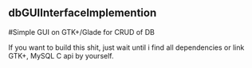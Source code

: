 ## dbGUIInterfaceImplemention
#Simple GUI on GTK+/Glade for CRUD  of DB

If you want to build this shit, just wait until i find all dependencies or link GTK+, MySQL C api by yourself.
